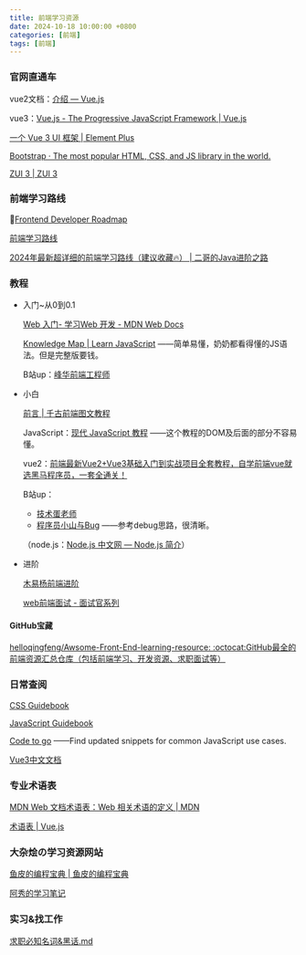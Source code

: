 ```yaml
---
title: 前端学习资源
date: 2024-10-18 10:00:00 +0800
categories: [前端]
tags: [前端]
---
```


### 官网直通车

vue2文档：[介绍 — Vue.js](https://v2.cn.vuejs.org/v2/guide/)    

vue3：[Vue.js - The Progressive JavaScript Framework \| Vue.js](https://vuejs.org/)  

[一个 Vue 3 UI 框架 \| Element Plus](https://element-plus.org/zh-CN/)  

[Bootstrap · The most popular HTML, CSS, and JS library in the world.](https://getbootstrap.com/)  

[ZUI 3 \| ZUI 3](https://www.openzui.com/)  



### 前端学习路线

:heartbeat:[Frontend Developer Roadmap](https://roadmap.sh/frontend)   

[前端学习路线](https://objtube.github.io/front-end-roadmap/#/)  

[2024年最新超详细的前端学习路线（建议收藏🔥） \| 二哥的Java进阶之路](https://javabetter.cn/xuexiluxian/qianduan.html#语言基础)  



### 教程

- 入门~从0到0.1

  [Web 入门- 学习Web 开发 - MDN Web Docs](https://developer.mozilla.org/zh-CN/docs/Learn/Getting_started_with_the_web)  

  [Knowledge Map \| Learn JavaScript](https://learnjavascript.online/knowledge-map.html) ——简单易懂，奶奶都看得懂的JS语法。但是完整版要钱。  

  B站up：[峰华前端工程师](https://space.bilibili.com/302954484)  

- 小白

  [前言 \| 千古前端图文教程](https://web.qianguyihao.com/#前言)  

  JavaScript：[现代 JavaScript 教程](https://zh.javascript.info/) ——这个教程的DOM及后面的部分不容易懂。  

  vue2：[前端最新Vue2+Vue3基础入门到实战项目全套教程，自学前端vue就选黑马程序员，一套全通关！](https://www.bilibili.com/video/BV1HV4y1a7n4/)  

  B站up：

  - [技术蛋老师](https://space.bilibili.com/327247876)  
  - [程序员小山与Bug](https://space.bilibili.com/473631007) ——参考debug思路，很清晰。 

  （node.js：[Node.js 中文网 — Node.js 简介](https://nodejs.cn/en/learn)）    

- 进阶

  [木易杨前端进阶](https://muyiy.cn/)  

  [web前端面试 - 面试官系列](https://vue3js.cn/interview/)  

#### GitHub宝藏

[helloqingfeng/Awsome-Front-End-learning-resource: :octocat:GitHub最全的前端资源汇总仓库（包括前端学习、开发资源、求职面试等）](https://github.com/helloqingfeng/Awsome-Front-End-learning-resource)  



### 日常查阅

[CSS Guidebook](https://tsejx.github.io/css-guidebook/)  

[JavaScript Guidebook](https://tsejx.github.io/javascript-guidebook/)  

[Code to go](https://codetogo.io/) ——Find updated snippets for common JavaScript use cases.  

[Vue3中文文档](https://vue3js.cn/)   



### 专业术语表

[MDN Web 文档术语表：Web 相关术语的定义 \| MDN](https://developer.mozilla.org/zh-CN/docs/Glossary)  

[术语表 \| Vue.js](https://cn.vuejs.org/glossary/)  



### 大杂烩の学习资源网站

[鱼皮的编程宝典 \| 鱼皮的编程宝典](https://code.yupi.icu/)  

[阿秀的学习笔记](https://interviewguide.cn/)  



### 实习&找工作

[求职必知名词&黑话.md](https://github.com/forthespada/InterviewGuide/blob/main/docs/notes/05-xiustar/02-campus_prepare/02-03-求职必知名词&黑话.md)  



